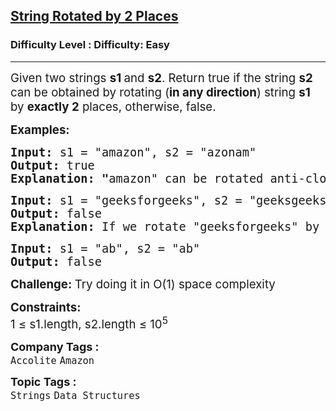 <h2><a href="https://www.geeksforgeeks.org/problems/check-if-string-is-rotated-by-two-places-1587115620/1?utm_source=geeksforgeeks&utm_medium=article_practice_tab&utm_campaign=article_practice_tab">String Rotated by 2 Places</a></h2><h3>Difficulty Level : Difficulty: Easy</h3><hr><div class="problems_problem_content__Xm_eO" style="user-select: auto;"><p style="user-select: auto;"><span style="font-size: 14pt; user-select: auto;">Given two strings <strong style="user-select: auto;">s1 </strong>and <strong style="user-select: auto;">s2</strong>. Return true if the string <strong style="user-select: auto;">s2</strong> can be obtained by rotating&nbsp;(<strong style="user-select: auto;">in any direction</strong>) string <strong style="user-select: auto;">s1</strong> by <strong style="user-select: auto;">exactly 2</strong> places, otherwise, false.</span></p>
<p style="user-select: auto;"><span style="font-size: 14pt; user-select: auto;"><strong style="user-select: auto;">Examples:</strong></span></p>
<pre style="user-select: auto;"><span style="font-size: 14pt; user-select: auto;"><strong style="user-select: auto;">Input: </strong>s1 = "amazon", s2 = "azonam"
<strong style="user-select: auto;">Output: </strong>true<strong style="user-select: auto;">
Explanation: "</strong>amazon" can be rotated anti-clockwise by two places, which will make it as "azonam".
</span></pre>
<pre style="user-select: auto;"><span style="font-size: 14pt; user-select: auto;"><strong style="user-select: auto;">Input: </strong>s1 = "geeksforgeeks", s2 = "geeksgeeksfor"
<strong style="user-select: auto;">Output: </strong>false<strong style="user-select: auto;">
Explanation: </strong>If we rotate "geeksforgeeks" by two place in any direction, we won't get "geeksgeeksfor".<br style="user-select: auto;"></span></pre>
<pre style="user-select: auto;"><span style="font-size: 14pt; user-select: auto;"><strong style="user-select: auto;">Input: </strong>s1 = "ab", s2 = "ab"
<strong style="user-select: auto;">Output: </strong>false</span></pre>
<p style="user-select: auto;"><span style="font-size: 14pt; user-select: auto;"><strong style="user-select: auto;">Challenge: </strong>Try doing it in O(1) space complexity</span></p>
<p style="user-select: auto;"><span style="font-size: 14pt; user-select: auto;"><strong style="user-select: auto;">Constraints:</strong><br style="user-select: auto;">1 ≤ s1.length, s2.length ≤ 10<sup style="user-select: auto;">5</sup></span></p></div><p><span style=font-size:18px><strong>Company Tags : </strong><br><code>Accolite</code>&nbsp;<code>Amazon</code>&nbsp;<br><p><span style=font-size:18px><strong>Topic Tags : </strong><br><code>Strings</code>&nbsp;<code>Data Structures</code>&nbsp;
